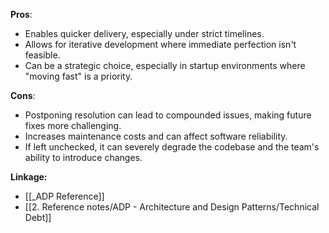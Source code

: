 **Pros**:
- Enables quicker delivery, especially under strict timelines.
- Allows for iterative development where immediate perfection isn't feasible.
- Can be a strategic choice, especially in startup environments where "moving fast" is a priority.

**Cons**:
- Postponing resolution can lead to compounded issues, making future fixes more challenging.
- Increases maintenance costs and can affect software reliability.
- If left unchecked, it can severely degrade the codebase and the team's ability to introduce changes.

**Linkage:**
- [[_ADP Reference]]
- [[2. Reference notes/ADP - Architecture and Design Patterns/Technical Debt]]